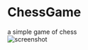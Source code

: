 # ChessGame
a simple game of chess  
![screenshot](http://www.colinbernard.ca/wp-content/uploads/2019/03/Screenshot_24.png)
